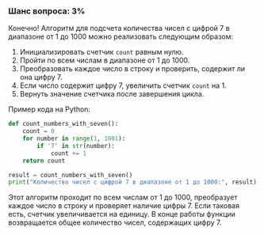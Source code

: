### Шанс вопроса: 3%

Конечно! Алгоритм для подсчета количества чисел с цифрой 7 в диапазоне от 1 до 1000 можно реализовать следующим образом:

1. Инициализировать счетчик `count` равным нулю.
2. Пройти по всем числам в диапазоне от 1 до 1000.
3. Преобразовать каждое число в строку и проверить, содержит ли она цифру 7.
4. Если число содержит цифру 7, увеличить счетчик `count` на 1.
5. Вернуть значение счетчика после завершения цикла.

Пример кода на Python:

```python
def count_numbers_with_seven():
    count = 0
    for number in range(1, 1001):
        if '7' in str(number):
            count += 1
    return count

result = count_numbers_with_seven()
print("Количество чисел с цифрой 7 в диапазоне от 1 до 1000:", result)
```

Этот алгоритм проходит по всем числам от 1 до 1000, преобразует каждое число в строку и проверяет наличие цифры 7. Если таковая есть, счетчик увеличивается на единицу. В конце работы функции возвращается общее количество чисел, содержащих цифру 7.